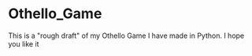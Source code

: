 # Othello_Game
This is a "rough draft" of my Othello Game I have made in Python. I hope you like it
